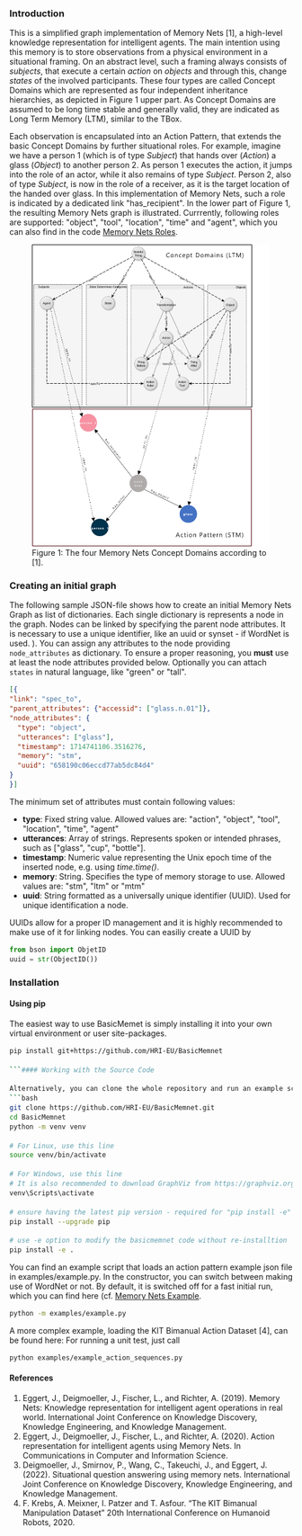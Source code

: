 ### Introduction

This is a simplified graph implementation of Memory Nets [1], a high-level knowledge representation for intelligent 
agents. The main intention using this memory is to store observations from a physical environment in a situational 
framing. On an abstract level, such a framing always consists of _subjects_, that execute a certain _action_ on 
_objects_ and through this, change _states_ of the involved participants. These four types are called Concept 
Domains which are represented as four independent inheritance hierarchies, as depicted in Figure 1 upper part. As 
Concept Domains are assumed to be long time stable and generally valid, they are indicated as Long Term Memory (LTM),
similar to the TBox.

Each observation is encapsulated into an Action Pattern, that extends the basic Concept Domains by further situational 
roles. For example, imagine we have a person 1 (which is of type _Subject_) that hands over (_Action_) a glass (_Object_) to 
another person 2. As person 1 executes the action, it jumps into the role of an actor, while 
it also remains of type _Subject_. Person 2, also of type _Subject_, is now in the role of a receiver, as it is the target 
location of the handed over glass. In this implementation of Memory Nets, such a role is indicated by a dedicated link 
"has_recipient". In the lower part of Figure 1, the resulting Memory Nets graph is illustrated. Currrently, following roles are supported:
"object", "tool", "location", "time" and "agent", which you can also find in the code [Memory Nets Roles](https://github.com/HRI-EU/BasicMemnet/blob/78dc00f11ba088b9b7608831632773dedd4cae45/src/basicmemnet/memnet.py#L50C1-L50C84).

<figure>
    <img src="data/memnet.png" alt="Memory Nets Concept Domains" style="width:800px;">
    <figcaption>Figure 1: The four Memory Nets Concept Domains according to [1].</figcaption>
</figure>

### Creating an initial graph

The following sample JSON-file shows how to create an initial Memory Nets Graph as list of dictionaries. Each single dictionary is represents
a node in the graph. Nodes can be linked by specifying the parent node attributes. It is necessary to use a unique identifier,
like an uuid or synset - if WordNet is used.
). You can assign any attributes to the node providing ```node_attributes``` as dictionary.
To ensure a proper reasoning, you **must** use at least the node attributes provided below. Optionally you can attach ```states```
in natural language, like "green" or "tall". 

```json
[{
"link": "spec_to",
"parent_attributes": {"accessid": ["glass.n.01"]},
"node_attributes": {
  "type": "object",
  "utterances": ["glass"],
  "timestamp": 1714741106.3516276,
  "memory": "stm",
  "uuid": "658190c06eccd77ab5dc84d4"
}
}]
```

The minimum set of attributes must contain following values:


- **type**: Fixed string value. Allowed values are: "action", "object", "tool", "location", "time", "agent"
- **utterances**: Array of strings. Represents spoken or intended phrases, such as ["glass", "cup", "bottle"]. 
- **timestamp**: Numeric value representing the Unix epoch time of the inserted node, e.g. using _time.time()_.
- **memory**: String. Specifies the type of memory storage to use. Allowed values are: "stm", "ltm" or "mtm"
- **uuid**: String formatted as a universally unique identifier (UUID). Used for unique identification a node.


UUIDs allow for a proper ID management and it is highly recommended to make use of it for linking nodes. You can easiliy create a UUID by 

```python 
from bson import ObjetID
uuid = str(ObjectID())
``` 

### Installation

#### Using pip

The easiest way to use BasicMemet is simply installing it into your own virtual environment or user site-packages.
```bash
pip install git+https://github.com/HRI-EU/BasicMemnet

```#### Working with the Source Code

Alternatively, you can clone the whole repository and run an example script as descibed below.
```bash
git clone https://github.com/HRI-EU/BasicMemnet.git
cd BasicMemnet
python -m venv venv

# For Linux, use this line
source venv/bin/activate

# For Windows, use this line
# It is also recommended to download GraphViz from https://graphviz.org/download, locate the Graphviz\bin folder and add it to the PATH variable in your system variables. Otherwise you will use the built-in graph layout from networkX.
venv\Scripts\activate

# ensure having the latest pip version - required for "pip install -e" option
pip install --upgrade pip

# use -e option to modify the basicmemnet code without re-installtion
pip install -e .
```

You can find an example script that loads an action pattern example json file in examples/example.py. In the constructor, you 
can switch between making use of WordNet or not. By default, it is switched off for a fast initial run, which you can find here (cf. [Memory Nets Example](https://github.com/HRI-EU/BasicMemnet/blob/master/examples/example.py#L42).

```bash
python -m examples/example.py
```

A more complex example, loading the KIT Bimanual Action Dataset [4], can be found here:
For running a unit test, just call

```bash
python examples/example_action_sequences.py
```

#### References

1. Eggert, J., Deigmoeller, J., Fischer, L., and Richter, A. (2019). Memory Nets: Knowledge representation
for intelligent agent operations in real world. International Joint Conference on Knowledge Discovery, Knowledge 
Engineering, and Knowledge Management.
2. Eggert, J., Deigmoeller, J., Fischer, L., and Richter, A. (2020). Action representation for intelligent agents
using Memory Nets. In Communications in Computer and Information Science.
3. Deigmoeller, J., Smirnov, P., Wang, C., Takeuchi, J., and Eggert, J. (2022). Situational question answering using 
memory nets. International Joint Conference on Knowledge Discovery, Knowledge Engineering, and Knowledge Management.
4. F. Krebs, A. Meixner, I. Patzer and T. Asfour. “The KIT Bimanual Manipulation Dataset” 20th International Conference on Humanoid Robots, 2020.
